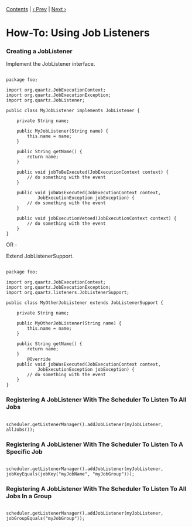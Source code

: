 
<div class="secNavPanel"><a href=".">Contents</a> | <a href="JobTriggers.html">&lsaquo;&nbsp;Prev</a> | <a href="TriggerListeners.html">Next&nbsp;&rsaquo;</a></div>





# How-To: Using Job Listeners

### Creating a JobListener

Implement the JobListener interface.

<pre class="prettyprint highlight"><code class="language-java" data-lang="java">
package foo;

import org.quartz.JobExecutionContext;
import org.quartz.JobExecutionException;
import org.quartz.JobListener;

public class MyJobListener implements JobListener {

    private String name;

    public MyJobListener(String name) {
        this.name = name;
    }

    public String getName() {
        return name;
    }

    public void jobToBeExecuted(JobExecutionContext context) {
        // do something with the event
    }

    public void jobWasExecuted(JobExecutionContext context,
            JobExecutionException jobException) {
        // do something with the event
    }

    public void jobExecutionVetoed(JobExecutionContext context) {
        // do something with the event
    }
}
</code></pre>


OR -

Extend JobListenerSupport.

<pre class="prettyprint highlight"><code class="language-java" data-lang="java">
package foo;

import org.quartz.JobExecutionContext;
import org.quartz.JobExecutionException;
import org.quartz.listeners.JobListenerSupport;

public class MyOtherJobListener extends JobListenerSupport {

    private String name;

    public MyOtherJobListener(String name) {
        this.name = name;
    }

    public String getName() {
        return name;
    }
        @Override
    public void jobWasExecuted(JobExecutionContext context,
            JobExecutionException jobException) {
        // do something with the event
    }
}
</code></pre>


### Registering A JobListener With The Scheduler To Listen To All Jobs


<pre class="prettyprint highlight"><code class="language-java" data-lang="java">
scheduler.getListenerManager().addJobListener(myJobListener, allJobs());
</code></pre>


### Registering A JobListener With The Scheduler To Listen To A Specific Job


<pre class="prettyprint highlight"><code class="language-java" data-lang="java">
scheduler.getListenerManager().addJobListener(myJobListener, jobKeyEquals(jobKey("myJobName", "myJobGroup")));
</code></pre>


### Registering A JobListener With The Scheduler To Listen To All Jobs In a Group


<pre class="prettyprint highlight"><code class="language-java" data-lang="java">
scheduler.getListenerManager().addJobListener(myJobListener, jobGroupEquals("myJobGroup"));
</code></pre>

